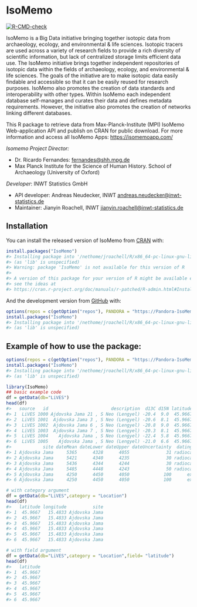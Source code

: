 
<!-- README.md is generated from README.Rmd. Please edit that file -->

# IsoMemo

<!-- badges: start -->

[![R-CMD-check](https://github.com/Pandora-IsoMemo/isomemo-data/workflows/R-CMD-check/badge.svg)](https://github.com/Pandora-IsoMemo/isomemo-data/actions)
<!-- badges: end -->

IsoMemo is a Big Data initiative bringing together isotopic data from
archaeology, ecology, and environmental & life sciences. Isotopic
tracers are used across a variety of research fields to provide a rich
diversity of scientific information, but lack of centralized storage
limits efficient data use. The IsoMemo initiative brings together
independent repositories of isotopic data within the fields of
archaeology, ecology, and environmental & life sciences. The goals of
the initiative are to make isotopic data easily findable and accessible
so that it can be easily reused for research purposes. IsoMemo also
promotes the creation of data standards and interoperability with other
types. Within IsoMemo each independent database self-manages and curates
their data and defines metadata requirements. However, the initiative
also promotes the creation of networks linking different databases.

This R package to retrieve data from Max-Planck-Institute (MPI) IsoMemo
Web-application API and publish on CRAN for public download. For more
information and access all IsoMemo Apps: <https://isomemoapp.com/>

*Isomemo Project Director:*

-   Dr. Ricardo Fernandes: <fernandes@shh.mpg.de>
-   Max Planck Institute for the Science of Human History. School of
    Archaeology (University of Oxford)

*Developer*: INWT Statistics GmbH

-   API developer: Andreas Neudecker, INWT
    <andreas.neudecker@inwt-statistics.de>
-   Maintainer: Jianyin Roachell, INWT
    <jianyin.roachell@inwt-statistics.de>

## Installation

You can install the released version of IsoMemo from
[CRAN](https://CRAN.R-project.org) with:

``` r
install.packages("IsoMemo")
#> Installing package into '/nethome/jroachell/R/x86_64-pc-linux-gnu-library/4.2'
#> (as 'lib' is unspecified)
#> Warning: package 'IsoMemo' is not available for this version of R
#> 
#> A version of this package for your version of R might be available elsewhere,
#> see the ideas at
#> https://cran.r-project.org/doc/manuals/r-patched/R-admin.html#Installing-packages
```

And the development version from [GitHub](https://github.com/) with:

``` r
options(repos = c(getOption("repos"), PANDORA = "https://Pandora-IsoMemo.github.io/drat/"))
install.packages("IsoMemo")
#> Installing package into '/nethome/jroachell/R/x86_64-pc-linux-gnu-library/4.2'
#> (as 'lib' is unspecified)
```

## Example of how to use the package:

``` r
options(repos = c(getOption("repos"), PANDORA = "https://Pandora-IsoMemo.github.io/drat/"))
install.packages("IsoMemo")
#> Installing package into '/nethome/jroachell/R/x86_64-pc-linux-gnu-library/4.2'
#> (as 'lib' is unspecified)

library(IsoMemo)
## basic example code
df = getData(db="LiVES")
head(df)
#>   source   id                        description  d13C d15N latitude longitude
#> 1  LiVES 1000 Ajdovska Jama 21 , S Neo (Lengyel) -20.4  9.0  45.9667   15.4833
#> 2  LiVES 1001  Ajdovska Jama 3 , S Neo (Lengyel) -20.6  8.1  45.9667   15.4833
#> 3  LiVES 1002  Ajdovska Jama 6 , S Neo (Lengyel) -20.8  9.0  45.9667   15.4833
#> 4  LiVES 1003  Ajdovska Jama 7 , S Neo (Lengyel) -20.3  8.1  45.9667   15.4833
#> 5  LiVES 1004    Ajdovska Jama , S Neo (Lengyel) -22.4  5.8  45.9667   15.4833
#> 6  LiVES 1005    Ajdovska Jama , S Neo (Lengyel) -21.0  6.6  45.9667   15.4833
#>            site dateMean dateLower dateUpper dateUncertainty  datingType
#> 1 Ajdovska Jama     5365      4328      4055              31 radiocarbon
#> 2 Ajdovska Jama     5421      4340      4235              30 radiocarbon
#> 3 Ajdovska Jama     5436      4344      4244              30 radiocarbon
#> 4 Ajdovska Jama     5485      4448      4243              50 radiocarbon
#> 5 Ajdovska Jama     4250      4450      4050             100      expert
#> 6 Ajdovska Jama     4250      4450      4050             100      expert

# with category argument
df = getData(db="LiVES",category = "Location")
head(df)
#>   latitude longitude          site
#> 1  45.9667   15.4833 Ajdovska Jama
#> 2  45.9667   15.4833 Ajdovska Jama
#> 3  45.9667   15.4833 Ajdovska Jama
#> 4  45.9667   15.4833 Ajdovska Jama
#> 5  45.9667   15.4833 Ajdovska Jama
#> 6  45.9667   15.4833 Ajdovska Jama

# with field argument
df = getData(db="LiVES",category = "Location",field= "latitude")
head(df)
#>   latitude
#> 1  45.9667
#> 2  45.9667
#> 3  45.9667
#> 4  45.9667
#> 5  45.9667
#> 6  45.9667
```
